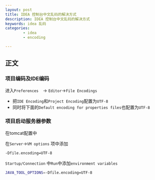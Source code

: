 ```yaml
---
layout: post
title: IDEA 控制台中文乱码的解决方式
description: IDEA 控制台中文乱码的解决方式
keywords: idea 乱码
categories: 
        - idea
        - encoding

---
```




## 正文

### 项目编码及IDE编码

进入`Preferences  `-> `Editor`->`File Encodings`

+ 把`IDE Encoding`和`Project Encoding`配置为`UTF-8`
+ 同时将下面的`Default encoding for properties files`也配置为`UTF-8`

### 项目启动服务器参数

在tomcat配置中

在`Server`->`VM options` 项中添加 

```bash
-Dfile.encoding=UTF-8
```

`Startup/Connection` 中`Run`中添加`environment variables`

```bash
JAVA_TOOL_OPTIONS=-Dfile.encoding=UTF-8
```



